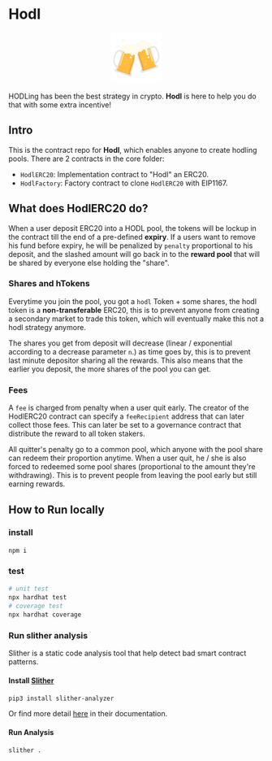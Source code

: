 # Hodl

<p align="center">
<img src="./imgs/beers.png" width="100" height="100">
</p>

HODLing has been the best strategy in crypto. **Hodl** is here to help you do that with some extra incentive!

## Intro

This is the contract repo for **Hodl**, which enables anyone to create hodling pools. There are 2 contracts in the core folder:

- `HodlERC20`: Implementation contract to "Hodl" an ERC20.
- `HodlFactory`: Factory contract to clone `HodlERC20` with EIP1167.

## What does HodlERC20 do?

When a user deposit ERC20 into a HODL pool, the tokens will be lockup in the contract till the end of a pre-defined **expiry**. If a users want to remove his fund before expiry, he will be penalized by `penalty` proportional to his deposit, and the slashed amount will go back in to the **reward pool** that will be shared by everyone else holding the "share".

### Shares and hTokens

Everytime you join the pool, you got a `hodl` Token + some shares, the hodl token is a **non-transferable** ERC20, this is to prevent anyone from creating a secondary market to trade this token, which will eventually make this not a hodl strategy anymore.

The shares you get from deposit will decrease (linear / exponential according to a decrease parameter `n`.) as time goes by, this is to prevent last minute depositor sharing all the rewards. This also means that the earlier you deposit, the more shares of the pool you can get.

### Fees

A `fee` is charged from penalty when a user quit early. The creator of the HodlERC20 contract can specify a `feeRecipient` address that can later collect those fees. This can later be set to a governance contract that distribute the reward to all token stakers.

All quitter's penalty go to a common pool, which anyone with the pool share can redeem their proportion anytime.
When a user quit, he / she is also forced to redeemed some pool shares (proportional to the amount they're withdrawing). This is to prevent people from leaving the pool early but still earning rewards.

## How to Run locally

### install

```
npm i 
```

### test

```bash
# unit test
npx hardhat test
# coverage test
npx hardhat coverage 
```

### Run slither analysis

Slither is a static code analysis tool that help detect bad smart contract patterns.

#### Install [Slither](https://github.com/crytic/slither)
```
pip3 install slither-analyzer
```
Or find more detail [here](https://github.com/crytic/slither#how-to-install) in their documentation.

#### Run Analysis

```
slither .
```
